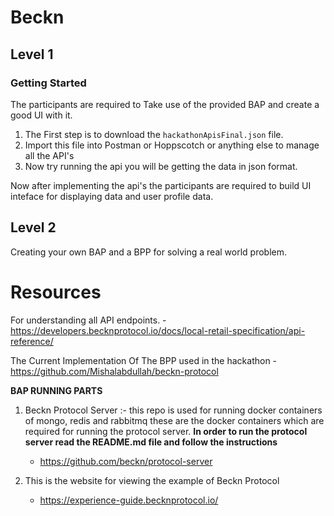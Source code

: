 # Beckn 

## Level 1

### Getting Started

The participants are required to Take use of the provided BAP and create a good UI with it. 

1. The First step is to download the `hackathonApisFinal.json` file.
2. Import this file into Postman or Hoppscotch or anything else to manage all the API's
3. Now try running the api you will be getting the data in json format.

Now after implementing the api's the participants are required to build UI inteface for displaying data and user profile data.


## Level 2 

Creating your own BAP and a BPP for solving a real world problem.

# Resources

For understanding all API endpoints.
    - https://developers.becknprotocol.io/docs/local-retail-specification/api-reference/

The Current Implementation Of The BPP used in the hackathon
    - https://github.com/Mishalabdullah/beckn-protocol

**BAP RUNNING PARTS**

1. Beckn Protocol Server :- 
    this repo is used for running docker containers of mongo, redis and rabbitmq these are the docker containers which are required for
    running the protocol server.
    **In order to run the protocol server read the README.md file and follow the instructions**

    - https://github.com/beckn/protocol-server

2. This is the website for viewing the example of Beckn Protocol
    - https://experience-guide.becknprotocol.io/

